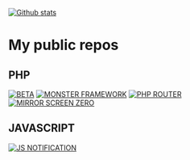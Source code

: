 [![Github stats](https://github-readme-stats.vercel.app/api?username=thevobos&count_private=true&show_icons=true&theme=darcula&include_all_commits=true)](https://github.com/thevobos)

# My public repos


## PHP

[![BETA](https://github-readme-stats.vercel.app/api/pin/?username=thevobos&repo=beta)](https://github.com/thevobos/beta)
[![MONSTER FRAMEWORK](https://github-readme-stats.vercel.app/api/pin/?username=thevobos&repo=monster)](https://github.com/thevobos/monster)
[![PHP ROUTER](https://github-readme-stats.vercel.app/api/pin/?username=thevobos&repo=fixRouter)](https://github.com/thevobos/fixRouter)
[![MIRROR SCREEN ZERO](https://github-readme-stats.vercel.app/api/pin/?username=thevobos&repo=php-mirror-screen)](https://github.com/thevobos/php-mirror-screen)



## JAVASCRIPT

[![JS NOTIFICATION](https://github-readme-stats.vercel.app/api/pin/?username=thevobos&repo=fixNotification)](https://github.com/thevobos/fixNotification)
